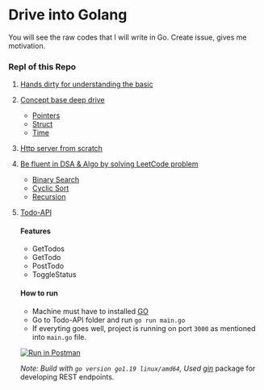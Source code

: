 # Drive into Golang

You will see the raw codes that I will write in Go. Create issue, gives me motivation.

### Repl of this Repo

1. [Hands dirty for understanding the basic](Basics/booking-app)
2. [Concept base deep drive](concept)
    - [Pointers](concept/pointers.go)
    - [Struct](concept/structs.go)
    - [Time](concept/time.go)
3. [Http server from scratch](httpserver/main.go)
4. [Be fluent in DSA & Algo by solving LeetCode problem](LeetCode)
    - [Binary Search](LeetCode/BinarySearch.go)
    - [Cyclic Sort](LeetCode/CyclicSort.go)
    - [Recursion](LeetCode/Recursion.go)


5. [Todo-API](/Todo-API)<br>

   #### Features

   - GetTodos
   - GetTodo
   - PostTodo
    - ToggleStatus

   #### How to run

    * Machine must have to installed [GO](https://go.dev/)
    * Go to Todo-API folder and run `go run main.go`
    * If everyting goes well, project is running on port `3000` as mentioned into `main.go` file.

   [![Run in Postman](https://run.pstmn.io/button.svg)](https://app.getpostman.com/run-collection/8196637-d4c60aa9-b0b5-4640-90b3-e2e150a0ed6d?action=collection%2Ffork&collection-url=entityId%3D8196637-d4c60aa9-b0b5-4640-90b3-e2e150a0ed6d%26entityType%3Dcollection%26workspaceId%3D08445e69-71f6-45bd-bc3e-55df1a0de819)

   _Note: Build with `go version go1.19 linux/amd64`, Used [gin](https://pkg.go.dev/github.com/gin-gonic/gin@v1.8.1)_
   package for developing REST endpoints.